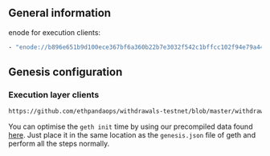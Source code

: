 ## General information
enode for execution clients:
```sh
- "enode://b896e651b9d100ece367bf6a360b22b7e3032f542c1bffcc102f94e79a44d74b227bbcf67218e25d375ddd50beaf229135d3e42a260717c3d82eb897ce8b9069@167.71.60.16:30303"
```

## Genesis configuration
### Execution layer clients

```sh
https://github.com/ethpandaops/withdrawals-testnet/blob/master/withdrawal-devnet-0/custom_config_data/genesis.json
```

You can optimise the `geth init` time by using our precompiled data found [here](todo). 
Just place it in the same location as the `genesis.json` file of geth and perform all the steps normally. 

